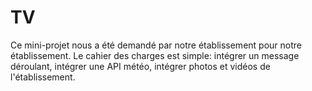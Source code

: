 # TV

Ce mini-projet nous a été demandé par notre établissement pour notre établissement.
Le cahier des charges est simple: intégrer un message déroulant, intégrer une API météo, intégrer photos et vidéos de l'établissement.

